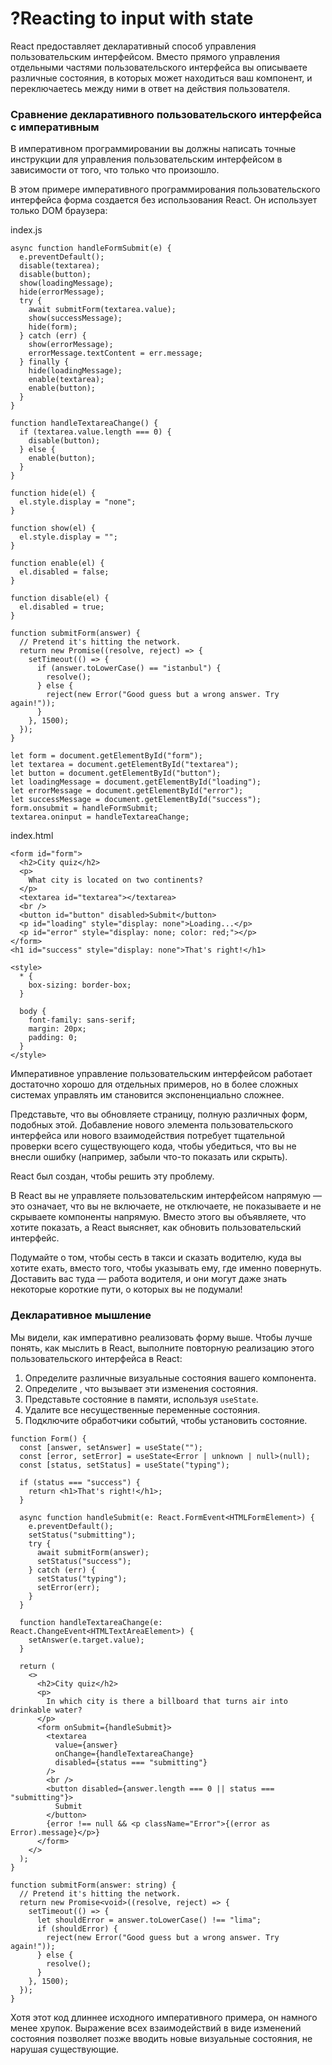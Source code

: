# ?Reacting to input with state

React предоставляет декларативный способ управления пользовательским интерфейсом. Вместо прямого управления отдельными частями пользовательского интерфейса вы описываете различные состояния, в которых может находиться ваш компонент, и переключаетесь между ними в ответ на действия пользователя.

### Сравнение декларативного пользовательского интерфейса с императивным

В императивном программировании вы должны написать точные инструкции для управления пользовательским интерфейсом в зависимости от того, что только что произошло.

В этом примере императивного программирования пользовательского интерфейса форма создается без использования React. Он использует только DOM браузера:

index.js
~~~
async function handleFormSubmit(e) {
  e.preventDefault();
  disable(textarea);
  disable(button);
  show(loadingMessage);
  hide(errorMessage);
  try {
    await submitForm(textarea.value);
    show(successMessage);
    hide(form);
  } catch (err) {
    show(errorMessage);
    errorMessage.textContent = err.message;
  } finally {
    hide(loadingMessage);
    enable(textarea);
    enable(button);
  }
}

function handleTextareaChange() {
  if (textarea.value.length === 0) {
    disable(button);
  } else {
    enable(button);
  }
}

function hide(el) {
  el.style.display = "none";
}

function show(el) {
  el.style.display = "";
}

function enable(el) {
  el.disabled = false;
}

function disable(el) {
  el.disabled = true;
}

function submitForm(answer) {
  // Pretend it's hitting the network.
  return new Promise((resolve, reject) => {
    setTimeout(() => {
      if (answer.toLowerCase() == "istanbul") {
        resolve();
      } else {
        reject(new Error("Good guess but a wrong answer. Try again!"));
      }
    }, 1500);
  });
}

let form = document.getElementById("form");
let textarea = document.getElementById("textarea");
let button = document.getElementById("button");
let loadingMessage = document.getElementById("loading");
let errorMessage = document.getElementById("error");
let successMessage = document.getElementById("success");
form.onsubmit = handleFormSubmit;
textarea.oninput = handleTextareaChange;
~~~

index.html
~~~
<form id="form">
  <h2>City quiz</h2>
  <p>
    What city is located on two continents?
  </p>
  <textarea id="textarea"></textarea>
  <br />
  <button id="button" disabled>Submit</button>
  <p id="loading" style="display: none">Loading...</p>
  <p id="error" style="display: none; color: red;"></p>
</form>
<h1 id="success" style="display: none">That's right!</h1>

<style>
  * {
    box-sizing: border-box;
  }

  body {
    font-family: sans-serif;
    margin: 20px;
    padding: 0;
  }
</style>
~~~

Императивное управление пользовательским интерфейсом работает достаточно хорошо для отдельных примеров, но в более сложных системах управлять им становится экспоненциально сложнее.

Представьте, что вы обновляете страницу, полную различных форм, подобных этой. Добавление нового элемента пользовательского интерфейса или нового взаимодействия потребует тщательной проверки всего существующего кода, чтобы убедиться, что вы не внесли ошибку (например, забыли что-то показать или скрыть).

React был создан, чтобы решить эту проблему.

В React вы не управляете пользовательским интерфейсом напрямую — это означает, что вы не включаете, не отключаете, не показываете и не скрываете компоненты напрямую. Вместо этого вы объявляете, что хотите показать, а React выясняет, как обновить пользовательский интерфейс.

Подумайте о том, чтобы сесть в такси и сказать водителю, куда вы хотите ехать, вместо того, чтобы указывать ему, где именно повернуть. Доставить вас туда — работа водителя, и они могут даже знать некоторые короткие пути, о которых вы не подумали!

### Декларативное мышление

Мы видели, как императивно реализовать форму выше. Чтобы лучше понять, как мыслить в React, выполните повторную реализацию этого пользовательского интерфейса в React:

1. Определите различные визуальные состояния вашего компонента.
2. Определите , что вызывает эти изменения состояния.
3. Представьте состояние в памяти, используя `useState`.
4. Удалите все несущественные переменные состояния.
5. Подключите обработчики событий, чтобы установить состояние.

~~~
function Form() {
  const [answer, setAnswer] = useState("");
  const [error, setError] = useState<Error | unknown | null>(null);
  const [status, setStatus] = useState("typing");

  if (status === "success") {
    return <h1>That's right!</h1>;
  }

  async function handleSubmit(e: React.FormEvent<HTMLFormElement>) {
    e.preventDefault();
    setStatus("submitting");
    try {
      await submitForm(answer);
      setStatus("success");
    } catch (err) {
      setStatus("typing");
      setError(err);
    }
  }

  function handleTextareaChange(e: React.ChangeEvent<HTMLTextAreaElement>) {
    setAnswer(e.target.value);
  }

  return (
    <>
      <h2>City quiz</h2>
      <p>
        In which city is there a billboard that turns air into drinkable water?
      </p>
      <form onSubmit={handleSubmit}>
        <textarea
          value={answer}
          onChange={handleTextareaChange}
          disabled={status === "submitting"}
        />
        <br />
        <button disabled={answer.length === 0 || status === "submitting"}>
          Submit
        </button>
        {error !== null && <p className="Error">{(error as Error).message}</p>}
      </form>
    </>
  );
}

function submitForm(answer: string) {
  // Pretend it's hitting the network.
  return new Promise<void>((resolve, reject) => {
    setTimeout(() => {
      let shouldError = answer.toLowerCase() !== "lima";
      if (shouldError) {
        reject(new Error("Good guess but a wrong answer. Try again!"));
      } else {
        resolve();
      }
    }, 1500);
  });
}
~~~

Хотя этот код длиннее исходного императивного примера, он намного менее хрупок. Выражение всех взаимодействий в виде изменений состояния позволяет позже вводить новые визуальные состояния, не нарушая существующие.
